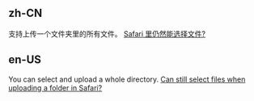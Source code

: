 ## zh-CN

支持上传一个文件夹里的所有文件。 [Safari 里仍然能选择文件?](#/%E6%96%87%E4%BB%B6%E5%A4%B9%E4%B8%8A%E4%BC%A0%E5%9C%A8%20Safari%20%E4%BB%8D%E7%84%B6%E5%8F%AF%E4%BB%A5%E9%80%89%E4%B8%AD%E6%96%87%E4%BB%B6)

## en-US

You can select and upload a whole directory. [Can still select files when uploading a folder in Safari?](#/Can%20still%20select%20files%20when%20uploading%20a%20folder%20in%20Safari)
